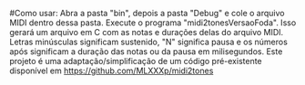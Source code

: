   #Como usar:
Abra a pasta "bin", depois a pasta "Debug" e cole o arquivo MIDI dentro dessa pasta. Execute o programa "midi2tonesVersaoFoda". Isso gerará um arquivo em C com as notas e durações delas do arquivo MIDI.
Letras minúsculas significam sustenido, "N" significa pausa e os números após significam a duração das notas ou da pausa em milisegundos.
Este projeto é uma adaptação/simplificação de um código pré-existente disponível em https://github.com/MLXXXp/midi2tones
